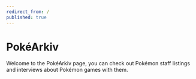 ```yaml
---
redirect_from: /
published: true
---
```


# PokéArkiv

Welcome to the PokéArkiv page, you can check out Pokémon staff listings and interviews about Pokémon games with them.
